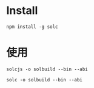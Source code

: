 


# Install

```
npm install -g solc
```

# 使用 

```
solcjs -o solbuild --bin --abi

solc -o solbuild --bin --abi
```